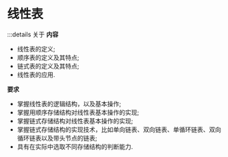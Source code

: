 # 线性表

:::details 关于
**内容**
- 线性表的定义;
- 顺序表的定义及其特点;
- 链式表的定义及其特点;
- 线性表的应用.

**要求**
- 掌握线性表的逻辑结构，以及基本操作;
- 掌握用顺序存储结构对线性表基本操作的实现;
- 掌握链式存储结构对线性表基本操作的实现;
- 掌握链式存储结构的实现技术，比如单向链表、双向链表、单循环链表、双向循环链表以及带头节点的链表;
- 具有在实际中选取不同存储结构的判断能力.

